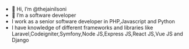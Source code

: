 - 👋 Hi, I’m @thejainilsoni
- 👀 I’m a software developer 
- I work as a senior software developer in PHP,Javascript and Python
- I have knowledge of different frameworks and libraries like Laravel,Codeigniter,Symfony,Node JS,Express JS,React JS,Vue JS and Django

<!---
thejainilsoni/thejainilsoni is a ✨ special ✨ repository because its `README.md` (this file) appears on your GitHub profile.
You can click the Preview link to take a look at your changes.
--->
